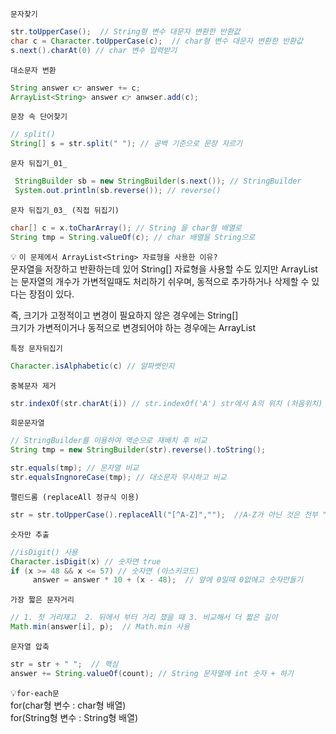 `문자찾기`

```java
str.toUpperCase();  // String형 변수 대문자 변환한 반환값
char c = Character.toUpperCase(c);  // char형 변수 대문자 변환한 반환값
s.next().charAt(0) // char 변수 입력받기
```

`대소문자 변환`

```java
String answer 👉 answer += c;
ArrayList<String> answer 👉 anwser.add(c);
```

`문장 속 단어찾기`

```java
// split()
String[] s = str.split(" "); // 공백 기준으로 문장 자르기
```

`문자 뒤집기_01_`

```java
 StringBuilder sb = new StringBuilder(s.next()); // StringBuilder
 System.out.println(sb.reverse()); // reverse()
```

`문자 뒤집기_03_ (직접 뒤집기)`

```java
char[] c = x.toCharArray(); // String 을 char형 배열로
String tmp = String.valueOf(c); // char 배열을 String으로
```

💡 `이 문제에서 ArrayList<String> 자료형을 사용한 이유?`<br/>
문자열을 저장하고 반환하는데 있어 String[] 자료형을 사용할 수도 있지만
ArrayList는 문자열의 개수가 가변적일때도 처리하기 쉬우며, 동적으로 추가하거나 삭제할 수 있다는 장점이 있다.

즉, 크기가 고정적이고 변경이 필요하지 않은 경우에는 String[]<br/>
크기가 가변적이거나 동적으로 변경되어야 하는 경우에는 ArrayList<String> <br/>

`특정 문자뒤집기`

```java
Character.isAlphabetic(c) // 알파벳인지
```

`중복문자 제거`

```java
str.indexOf(str.charAt(i)) // str.indexOf('A') str에서 A의 위치 (처음위치)
```

`회문문자열`

```java
// StringBuilder를 이용하여 역순으로 재배치 후 비교
String tmp = new StringBuilder(str).reverse().toString();

str.equals(tmp); // 문자열 비교
str.equalsIngnoreCase(tmp); // 대소문자 무시하고 비교
```

`팰린드롬 (replaceAll 정규식 이용)`

```java
str = str.toUpperCase().replaceAll("[^A-Z]","");  //A-Z가 아닌 것은 전부 ""로 대체
```

`숫자만 추출`

```java
//isDigit() 사용
Character.isDigit(x) // 숫자면 true
if (x >= 48 && x <= 57) // 숫자면 (아스키코드)
     answer = answer * 10 + (x - 48);  // 앞에 0일때 0없애고 숫자만들기
```

`가장 짧은 문자거리`

```java
// 1. 첫 거리재고  2. 뒤에서 부터 거리 쟀을 때 3. 비교해서 더 짧은 길이
Math.min(answer[i], p);  // Math.min 사용
```

`문자열 압축`

```java
str = str + " ";  // 핵심
answer += String.valueOf(count); // String 문자열에 int 숫자 + 하기
```

💡`for-each문` <br/>
for(char형 변수 : char형 배열) <br/>
for(String형 변수 : String형 배열) <br/><br/>
